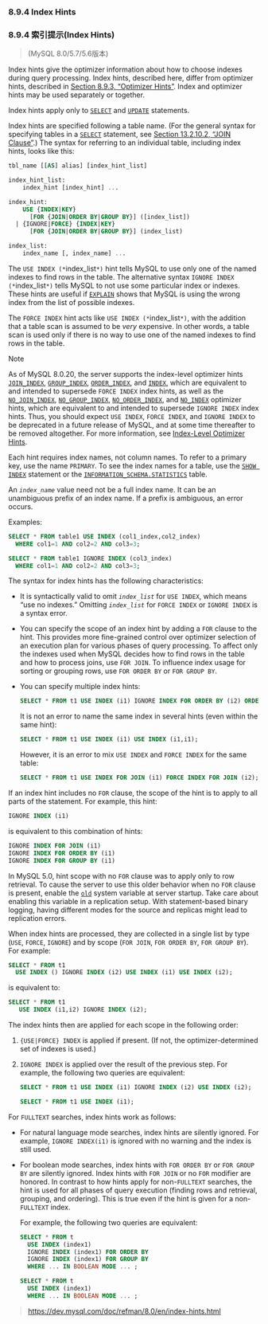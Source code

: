 ### 8.9.4 Index Hints

### 8.9.4 索引提示(Index Hints)

> (MySQL 8.0/5.7/5.6版本)

Index hints give the optimizer information about how to choose indexes during query processing. Index hints, described here, differ from optimizer hints, described in [Section 8.9.3, “Optimizer Hints”](https://dev.mysql.com/doc/refman/8.0/en/optimizer-hints.html). Index and optimizer hints may be used separately or together.

Index hints apply only to [`SELECT`](https://dev.mysql.com/doc/refman/8.0/en/select.html) and [`UPDATE`](https://dev.mysql.com/doc/refman/8.0/en/update.html) statements.

Index hints are specified following a table name. (For the general syntax for specifying tables in a [`SELECT`](https://dev.mysql.com/doc/refman/8.0/en/select.html) statement, see [Section 13.2.10.2, “JOIN Clause”](https://dev.mysql.com/doc/refman/8.0/en/join.html).) The syntax for referring to an individual table, including index hints, looks like this:

```sql
tbl_name [[AS] alias] [index_hint_list]

index_hint_list:
    index_hint [index_hint] ...

index_hint:
    USE {INDEX|KEY}
      [FOR {JOIN|ORDER BY|GROUP BY}] ([index_list])
  | {IGNORE|FORCE} {INDEX|KEY}
      [FOR {JOIN|ORDER BY|GROUP BY}] (index_list)

index_list:
    index_name [, index_name] ...
```

The `USE INDEX (*`index_list`*)` hint tells MySQL to use only one of the named indexes to find rows in the table. The alternative syntax `IGNORE INDEX (*`index_list`*)` tells MySQL to not use some particular index or indexes. These hints are useful if [`EXPLAIN`](https://dev.mysql.com/doc/refman/8.0/en/explain.html) shows that MySQL is using the wrong index from the list of possible indexes.

The `FORCE INDEX` hint acts like `USE INDEX (*`index_list`*)`, with the addition that a table scan is assumed to be *very* expensive. In other words, a table scan is used only if there is no way to use one of the named indexes to find rows in the table.

Note

As of MySQL 8.0.20, the server supports the index-level optimizer hints [`JOIN_INDEX`](https://dev.mysql.com/doc/refman/8.0/en/optimizer-hints.html#optimizer-hints-index-level), [`GROUP_INDEX`](https://dev.mysql.com/doc/refman/8.0/en/optimizer-hints.html#optimizer-hints-index-level), [`ORDER_INDEX`](https://dev.mysql.com/doc/refman/8.0/en/optimizer-hints.html#optimizer-hints-index-level), and [`INDEX`](https://dev.mysql.com/doc/refman/8.0/en/optimizer-hints.html#optimizer-hints-index-level), which are equivalent to and intended to supersede `FORCE INDEX` index hints, as well as the [`NO_JOIN_INDEX`](https://dev.mysql.com/doc/refman/8.0/en/optimizer-hints.html#optimizer-hints-index-level), [`NO_GROUP_INDEX`](https://dev.mysql.com/doc/refman/8.0/en/optimizer-hints.html#optimizer-hints-index-level), [`NO_ORDER_INDEX`](https://dev.mysql.com/doc/refman/8.0/en/optimizer-hints.html#optimizer-hints-index-level), and [`NO_INDEX`](https://dev.mysql.com/doc/refman/8.0/en/optimizer-hints.html#optimizer-hints-index-level) optimizer hints, which are equivalent to and intended to supersede `IGNORE INDEX` index hints. Thus, you should expect `USE INDEX`, `FORCE INDEX`, and `IGNORE INDEX` to be deprecated in a future release of MySQL, and at some time thereafter to be removed altogether. For more information, see [Index-Level Optimizer Hints](https://dev.mysql.com/doc/refman/8.0/en/optimizer-hints.html#optimizer-hints-index-level).

Each hint requires index names, not column names. To refer to a primary key, use the name `PRIMARY`. To see the index names for a table, use the [`SHOW INDEX`](https://dev.mysql.com/doc/refman/8.0/en/show-index.html) statement or the [`INFORMATION_SCHEMA.STATISTICS`](https://dev.mysql.com/doc/refman/8.0/en/information-schema-statistics-table.html) table.

An *`index_name`* value need not be a full index name. It can be an unambiguous prefix of an index name. If a prefix is ambiguous, an error occurs.

Examples:

```sql
SELECT * FROM table1 USE INDEX (col1_index,col2_index)
  WHERE col1=1 AND col2=2 AND col3=3;

SELECT * FROM table1 IGNORE INDEX (col3_index)
  WHERE col1=1 AND col2=2 AND col3=3;
```

The syntax for index hints has the following characteristics:

- It is syntactically valid to omit *`index_list`* for `USE INDEX`, which means “use no indexes.” Omitting *`index_list`* for `FORCE INDEX` or `IGNORE INDEX` is a syntax error.

- You can specify the scope of an index hint by adding a `FOR` clause to the hint. This provides more fine-grained control over optimizer selection of an execution plan for various phases of query processing. To affect only the indexes used when MySQL decides how to find rows in the table and how to process joins, use `FOR JOIN`. To influence index usage for sorting or grouping rows, use `FOR ORDER BY` or `FOR GROUP BY`.

- You can specify multiple index hints:

  ```sql
  SELECT * FROM t1 USE INDEX (i1) IGNORE INDEX FOR ORDER BY (i2) ORDER BY a;
  ```

  It is not an error to name the same index in several hints (even within the same hint):

  ```sql
  SELECT * FROM t1 USE INDEX (i1) USE INDEX (i1,i1);
  ```

  However, it is an error to mix `USE INDEX` and `FORCE INDEX` for the same table:

  ```sql
  SELECT * FROM t1 USE INDEX FOR JOIN (i1) FORCE INDEX FOR JOIN (i2);
  ```

If an index hint includes no `FOR` clause, the scope of the hint is to apply to all parts of the statement. For example, this hint:

```sql
IGNORE INDEX (i1)
```

is equivalent to this combination of hints:

```sql
IGNORE INDEX FOR JOIN (i1)
IGNORE INDEX FOR ORDER BY (i1)
IGNORE INDEX FOR GROUP BY (i1)
```

In MySQL 5.0, hint scope with no `FOR` clause was to apply only to row retrieval. To cause the server to use this older behavior when no `FOR` clause is present, enable the [`old`](https://dev.mysql.com/doc/refman/8.0/en/server-system-variables.html#sysvar_old) system variable at server startup. Take care about enabling this variable in a replication setup. With statement-based binary logging, having different modes for the source and replicas might lead to replication errors.

When index hints are processed, they are collected in a single list by type (`USE`, `FORCE`, `IGNORE`) and by scope (`FOR JOIN`, `FOR ORDER BY`, `FOR GROUP BY`). For example:

```sql
SELECT * FROM t1
  USE INDEX () IGNORE INDEX (i2) USE INDEX (i1) USE INDEX (i2);
```

is equivalent to:

```sql
SELECT * FROM t1
   USE INDEX (i1,i2) IGNORE INDEX (i2);
```

The index hints then are applied for each scope in the following order:

1. `{USE|FORCE} INDEX` is applied if present. (If not, the optimizer-determined set of indexes is used.)

2. `IGNORE INDEX` is applied over the result of the previous step. For example, the following two queries are equivalent:

   ```sql
   SELECT * FROM t1 USE INDEX (i1) IGNORE INDEX (i2) USE INDEX (i2);

   SELECT * FROM t1 USE INDEX (i1);
   ```

For `FULLTEXT` searches, index hints work as follows:

- For natural language mode searches, index hints are silently ignored. For example, `IGNORE INDEX(i1)` is ignored with no warning and the index is still used.

- For boolean mode searches, index hints with `FOR ORDER BY` or `FOR GROUP BY` are silently ignored. Index hints with `FOR JOIN` or no `FOR` modifier are honored. In contrast to how hints apply for non-`FULLTEXT` searches, the hint is used for all phases of query execution (finding rows and retrieval, grouping, and ordering). This is true even if the hint is given for a non-`FULLTEXT` index.

  For example, the following two queries are equivalent:

  ```sql
  SELECT * FROM t
    USE INDEX (index1)
    IGNORE INDEX (index1) FOR ORDER BY
    IGNORE INDEX (index1) FOR GROUP BY
    WHERE ... IN BOOLEAN MODE ... ;

  SELECT * FROM t
    USE INDEX (index1)
    WHERE ... IN BOOLEAN MODE ... ;
  ```

> https://dev.mysql.com/doc/refman/8.0/en/index-hints.html
